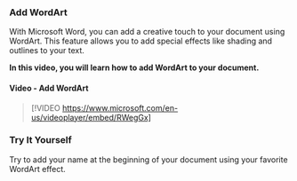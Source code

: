 ### Add WordArt
With Microsoft Word, you can add a creative touch to your document using WordArt. This feature allows you to add special effects like shading and outlines to your text.

**In this video, you will learn how to add WordArt to your document.**


#### Video - Add WordArt

> [!VIDEO https://www.microsoft.com/en-us/videoplayer/embed/RWegGx]


### Try It Yourself

Try to add your name at the beginning of your document using your favorite WordArt effect.